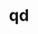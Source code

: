 ---
title: "qd"
layout: cache
categories: [package, develop-2025-02-02]
meta: {"versions": ["2.3.24"], "compilers": ["gcc@=11.4.0"], "oss": ["ubuntu22.04"], "platforms": ["linux"], "targets": ["x86_64_v3"], "stacks": ["hep", "root"], "num_specs": 1, "num_specs_by_stack": {"root": 1, "hep": 1}}
spec_details: [{"hash": "excfqg4gdeyx4cbnwayk6adq2d77qtw6", "compiler": "gcc@=11.4.0", "versions": ["2.3.24"], "os": "ubuntu22.04", "platform": "linux", "target": "x86_64_v3", "variants": ["build_system=autotools"], "stacks": ["root", "hep"], "size": "-", "tarball": "https://binaries.spack.io/develop-2025-02-02/build_cache/linux-ubuntu22.04-x86_64_v3/gcc-11.4.0/qd-2.3.24/linux-ubuntu22.04-x86_64_v3-gcc-11.4.0-qd-2.3.24-excfqg4gdeyx4cbnwayk6adq2d77qtw6.spack"}]
---